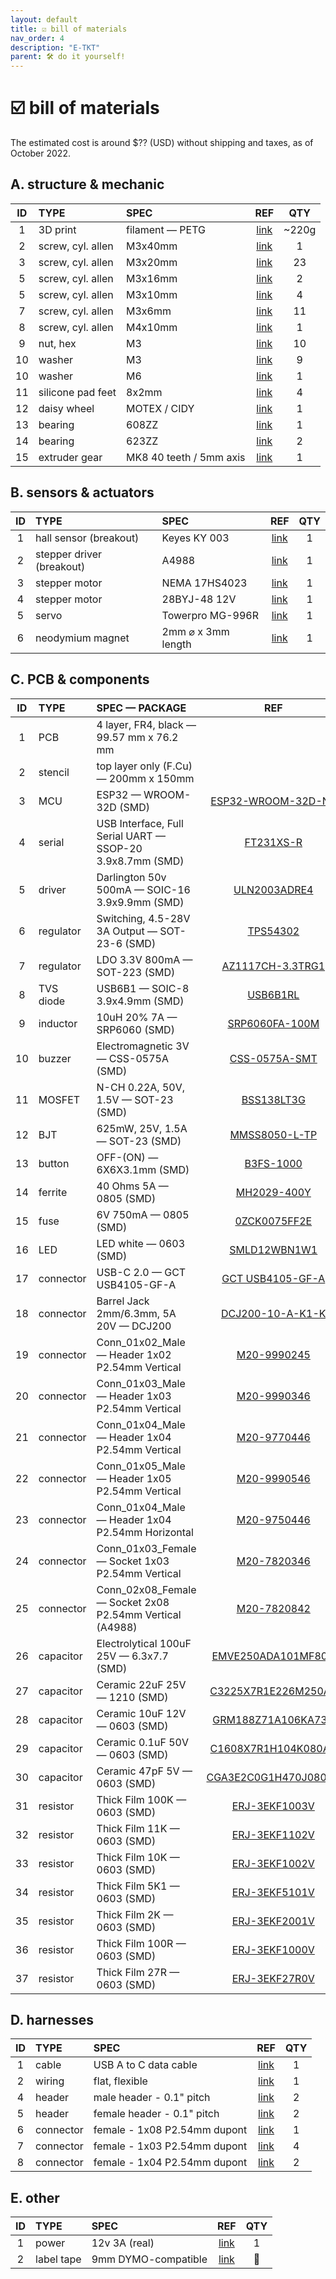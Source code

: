 ```yaml
---
layout: default
title: ☑️ bill of materials
nav_order: 4
description: "E-TKT"
parent: 🛠️ do it yourself!
---
```


# ☑️ **bill of materials**

The estimated cost is around $?? (USD) without shipping and taxes, as of October 2022.


## A. structure & mechanic 

| ID | TYPE | SPEC | REF | QTY |
| :---: | :--- | :--- | :---: | :---: |
|  1 | 3D print | filament — PETG | [link](http://prusa3d.com/product/prusament-petg-jet-black-1kg/) | ~220g |
|  2 | screw, cyl. allen | M3x40mm | [link](http://aliexpress.com/item/2261799963738734.html) | 1 |
|  3 | screw, cyl. allen | M3x20mm | [link](http://aliexpress.com/item/2261799963738734.html) | 23 |
|  5 | screw, cyl. allen | M3x16mm | [link](http://aliexpress.com/item/2261799963738734.html) | 2 |
|  5 | screw, cyl. allen | M3x10mm | [link](http://aliexpress.com/item/2261799963738734.html) | 4 |
|  7 | screw, cyl. allen | M3x6mm | [link](http://aliexpress.com/item/2261799963738734.html) | 11 | 
|  8 | screw, cyl. allen | M4x10mm | [link](http://aliexpress.com/item/2261799963738734.html) | 1 | 
|  9 | nut, hex | M3 | [link](http://aliexpress.com/item/1005001966426139.html) | 10 | 
| 10 | washer | M3 | [link](http://aliexpress.com/item/3256801295230574.html) | 9 | 
| 10 | washer | M6 | [link](http://aliexpress.com/item/3256801295230574.html) | 1 | 
| 11 | silicone pad feet | 8x2mm | [link](http://aliexpress.com/item/2251832637568894.html) | 4 | 
| 12 | daisy wheel | MOTEX / CIDY |  [link](https://www.aliexpress.com/item/1005004489017299.html) | 1 | 
| 13 | bearing | 608ZZ | [link](http://aliexpress.com/item/1005001813219171.html) | 1 | 
| 14 | bearing | 623ZZ | [link](http://aliexpress.com/item/1005001813219171.html) | 2 | 
| 15 | extruder gear | MK8 40 teeth / 5mm axis | [link](http://aliexpress.com/item/2255800252771556.html) | 1 |

 
## B. sensors & actuators

| ID | TYPE | SPEC | REF | QTY |
| :---: | :--- | :--- | :---: | :---: |
| 1 | hall sensor (breakout) | Keyes KY 003 | [link](http://aliexpress.com/item/2251832475321023.html) | 1 | 
| 2 | stepper driver (breakout) | A4988 | [link](http://aliexpress.com/item/3256801435362018.html) | 1 |
| 3 | stepper motor | NEMA 17HS4023 | [link](http://aliexpress.com/item/2251832620474591.html) | 1 |
| 4 | stepper motor | 28BYJ-48 12V | [link](https://www.aliexpress.com/item/1005003708064424.html) | 1 | 
| 5 | servo | Towerpro MG-996R | [link](http://aliexpress.com/item/2251832857187114.html) | 1 | 
| 6 | neodymium magnet | 2mm ⌀ x 3mm length | [link](http://aliexpress.com/item/3256803632497346.html) | 1 |


## C. PCB & components

| ID | TYPE | SPEC — PACKAGE | REF | QTY |
| :---: | :--- | :--- | :---: | :---: |
|  1 | PCB | 4 layer, FR4, black — 99.57 mm x 76.2 mm | | 1 |
|  2 | stencil | top layer only (F.Cu) — 200mm x 150mm | | 1 |
|  3 | MCU | ESP32 — WROOM-32D (SMD) | [ESP32-WROOM-32D-N4](https://www.findchips.com/search/ESP32-WROOM-32D-N4) | 1 |
|  4 | serial | USB Interface, Full Serial UART — SSOP-20 3.9x8.7mm (SMD) | [FT231XS-R](https://www.findchips.com/search/FT231XS-R) | 1 |
|  5 | driver | Darlington 50v 500mA — SOIC-16 3.9x9.9mm (SMD) | [ULN2003ADRE4](https://www.findchips.com/search/ULN2003ADRE4) | 1 |
|  6 | regulator | Switching, 4.5-28V 3A Output — SOT-23-6 (SMD) | [TPS54302](https://www.findchips.com/search/TPS54302) | 1 |
|  7 | regulator | LDO 3.3V 800mA — SOT-223 (SMD) | [AZ1117CH-3.3TRG1](https://www.findchips.com/search/AZ1117CH-3.3TRG1) | 1 |
|  8 | TVS diode | USB6B1 — SOIC-8 3.9x4.9mm (SMD) | [USB6B1RL](https://www.findchips.com/search/USB6B1RL) | 1 |
|  9 | inductor | 10uH 20% 7A — SRP6060 (SMD) | [SRP6060FA-100M](https://www.findchips.com/search/SRP6060FA-100M) | 1 |
| 10 | buzzer | Electromagnetic 3V — CSS-0575A (SMD) | [CSS-0575A-SMT](https://www.findchips.com/search/CSS-0575A-SMT) | 1 |
| 11 | MOSFET | N-CH 0.22A, 50V, 1.5V — SOT-23 (SMD) | [BSS138LT3G](https://www.findchips.com/search/BSS138LT3G) | 2 |
| 12 | BJT | 625mW, 25V, 1.5A — SOT-23 (SMD) | [MMSS8050-L-TP](https://www.findchips.com/search/MMSS8050-L-TP) | 2 |
| 13 | button | OFF-(ON) — 6X6X3.1mm (SMD) | [B3FS-1000](https://www.findchips.com/search/B3FS-1000) | 3 |
| 14 | ferrite | 40 Ohms 5A — 0805 (SMD) | [MH2029-400Y](https://www.findchips.com/search/MH2029-400Y) | 1 |
| 15 | fuse | 6V 750mA — 0805 (SMD) | [0ZCK0075FF2E](https://www.findchips.com/search/0ZCK0075FF2E) | 1 |
| 16 | LED | LED white — 0603 (SMD) | [SMLD12WBN1W1](https://www.findchips.com/search/SMLD12WBN1W1) | 12 |
| 17 | connector | USB-C 2.0 — GCT USB4105-GF-A | [GCT USB4105-GF-A](https://www.findchips.com/search/USB4105-GF-A) | 1 |
| 18 | connector | Barrel Jack 2mm/6.3mm, 5A 20V — DCJ200 | [DCJ200-10-A-K1-K](https://www.findchips.com/search/DCJ200-10-A-K1-K) | 1 |
| 19 | connector | Conn_01x02_Male — Header 1x02 P2.54mm Vertical | [M20-9990245](https://www.findchips.com/search/M20-9990245) | 2 |
| 20 | connector | Conn_01x03_Male — Header 1x03 P2.54mm Vertical | [M20-9990346](https://www.findchips.com/search/M20-9990346) | 1 |
| 21 | connector | Conn_01x04_Male — Header 1x04 P2.54mm Vertical | [M20-9770446](https://www.findchips.com/search/M20-9770446) | 1 |
| 22 | connector | Conn_01x05_Male — Header 1x05 P2.54mm Vertical | [M20-9990546](https://www.findchips.com/search/M20-9990546) | 1 |
| 23 | connector | Conn_01x04_Male — Header 1x04 P2.54mm Horizontal | [M20-9750446](https://www.findchips.com/search/M20-9750446) | 1 |
| 24 | connector | Conn_01x03_Female — Socket 1x03 P2.54mm Vertical | [M20-7820346](https://www.findchips.com/search/M20-7820346) | 1 |
| 25 | connector | Conn_02x08_Female — Socket 2x08 P2.54mm Vertical (A4988) | [M20-7820842](https://www.findchips.com/search/M20-7820842) | 2 |
| 26 | capacitor | Electrolytical 100uF 25V — 6.3x7.7 (SMD) | [EMVE250ADA101MF80G](https://www.findchips.com/search/EMVE250ADA101MF80G) | 1 |
| 27 | capacitor | Ceramic 22uF 25V — 1210 (SMD) | [C3225X7R1E226M250AB](https://www.findchips.com/search/C3225X7R1E226M250AB) | 8 |
| 28 | capacitor | Ceramic 10uF 12V — 0603 (SMD) | [GRM188Z71A106KA73D](https://www.findchips.com/search/GRM188Z71A106KA73D) | 6 |
| 29 | capacitor | Ceramic 0.1uF 50V — 0603 (SMD) | [C1608X7R1H104K080AA](https://www.findchips.com/search/C1608X7R1H104K080AA) | 6 |
| 30 | capacitor | Ceramic 47pF 5V — 0603 (SMD) | [CGA3E2C0G1H470J080AA](https://www.findchips.com/search/CGA3E2C0G1H470J080AA) | 3 |
| 31 | resistor | Thick Film 100K — 0603 (SMD) | [ERJ-3EKF1003V](https://www.findchips.com/search/ERJ-3EKF1003V) | 1 |
| 32 | resistor | Thick Film 11K — 0603 (SMD) | [ERJ-3EKF1102V](https://www.findchips.com/search/ERJ-3EKF1102V) | 1 |
| 33 | resistor | Thick Film 10K — 0603 (SMD) | [ERJ-3EKF1002V](https://www.findchips.com/search/ERJ-3EKF1002V) | 9 |
| 34 | resistor | Thick Film 5K1 — 0603 (SMD) | [ERJ-3EKF5101V](https://www.findchips.com/search/ERJ-3EKF5101V) | 7 |
| 35 | resistor | Thick Film 2K — 0603 (SMD) | [ERJ-3EKF2001V](https://www.findchips.com/search/ERJ-3EKF2001V) | 1 |
| 36 | resistor | Thick Film 100R — 0603 (SMD) | [ERJ-3EKF1000V](https://www.findchips.com/search/ERJ-3EKF1000V) | 6 |
| 37 | resistor | Thick Film 27R — 0603 (SMD) | [ERJ-3EKF27R0V](https://www.findchips.com/search/ERJ-3EKF27R0V) | 4 |
		

## D. harnesses

| ID | TYPE | SPEC | REF | QTY |
| :---: | :--- | :--- | :---: | :---: |
| 1 | cable | USB A to C data cable | [link]() | 1 |
| 2 | wiring | flat, flexible | [link](http://aliexpress.com/item/2251832639497810.html) | 1 |
| 4 | header | male header - 0.1" pitch | [link](http://aliexpress.com/item/2251832538163556.html) | 2 |
| 5 | header | female header - 0.1" pitch | [link](http://aliexpress.com/item/2251832538163556.html) | 2 |
| 6 | connector | female - 1x08 P2.54mm dupont | [link](http://aliexpress.com/item/3256802073547679.html) | 1 |
| 7 | connector | female - 1x03 P2.54mm dupont | [link](http://aliexpress.com/item/3256802073547679.html) | 4 |
| 8 | connector | female - 1x04 P2.54mm dupont | [link](http://aliexpress.com/item/3256802073547679.html) | 2 |


## E. other

| ID | TYPE | SPEC | REF | QTY |
| :---: | :--- | :--- | :---: | :---: |
| 1 | power | 12v 3A (real) | [link]() | 1 |
| 2 | label tape | 9mm DYMO-compatible | [link](http://aliexpress.com/item/1005001525284316.html) | 🦝 |
